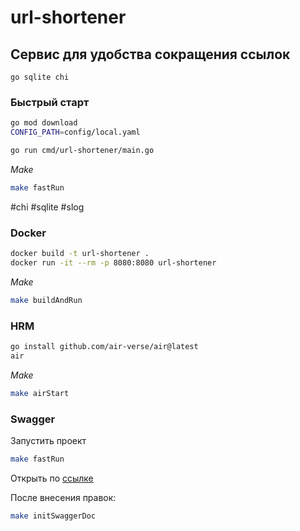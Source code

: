 # url-shortener

## Сервис для удобства сокращения ссылок
`go sqlite chi`

### Быстрый старт

```bash
go mod download
CONFIG_PATH=config/local.yaml

go run cmd/url-shortener/main.go
```
*Make*
```bash
make fastRun
```

#chi #sqlite #slog

### Docker
```bash
docker build -t url-shortener .
docker run -it --rm -p 8080:8080 url-shortener
```
*Make*
```bash
make buildAndRun
```

### HRM
```bash
go install github.com/air-verse/air@latest
air
```

*Make*
```bash
make airStart
```

### Swagger
Запустить проект
```bash
make fastRun
```
Открыть по [ссылке](http://localhost:8080/swagger/index.html#/url/post_url)

После внесения правок:
```bash
make initSwaggerDoc
```